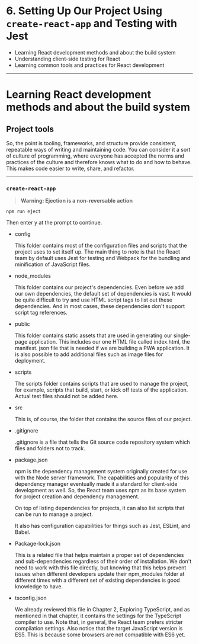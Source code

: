# 6. Setting Up Our Project Using `create-react-app` and Testing with Jest

- Learning React development methods and about the build system
- Understanding client-side testing for React
- Learning common tools and practices for React development

***

# Learning React development methods and about the build system

## Project tools

So, the point is tooling, frameworks, and structure provide consistent, repeatable ways of writing and maintaining code. You can consider it a sort of culture of programming, where everyone has accepted the norms and practices of the culture and therefore knows what to do and how to behave. This makes code easier to write, share, and refactor.

---

### **`create-react-app`**

> **Warning: Ejection is a non-reversable action**

    npm run eject

Then enter y at the prompt to continue.


* config

    This folder contains most of the configuration files and scripts that the project uses to set itself up. The main thing to note is that the React team by default uses Jest for testing and Webpack for the bundling and minification of JavaScript files.

* node_modules

    This folder contains our project's dependencies. Even before we add our own dependencies, the default set of dependencies is vast. It would be quite difficult to try and use HTML script tags to list out these dependencies. And in most cases, these dependencies don't support script tag references.

* public

    This folder contains static assets that are used in generating our single-page application. This includes our one HTML file called index.html, the manifest. json file that is needed if we are building a PWA application. It is also possible to add additional files such as image files for deployment.

* scripts

    The scripts folder contains scripts that are used to manage the project, for example, scripts that build, start, or kick off tests of the application. Actual test files should not be added here.

* src

    This is, of course, the folder that contains the source files of our project.

* .gitignore

    .gitignore is a file that tells the Git source code repository system which files and folders not to track.

* package.json

    npm is the dependency management system originally created for use with the Node server framework. The capabilities and popularity of this dependency manager eventually made it a standard for client-side development as well. So, the React team uses npm as its base system for project creation and dependency management.

    On top of listing dependencies for projects, it can also list scripts that can be run to manage a project.

    It also has configuration capabilities for things such as Jest, ESLint, and Babel.

* Package-lock.json

    This is a related file that helps maintain a proper set of dependencies and sub-dependencies regardless of their order of installation. We don't need to work with this file directly, but knowing that this helps prevent issues when different developers update their npm_modules folder at different times with a different set of existing dependencies is good knowledge to have.

* tsconfig.json

    We already reviewed this file in Chapter 2, Exploring TypeScript, and as mentioned in that chapter, it contains the settings for the TypeScript compiler to use. Note that, in general, the React team prefers stricter compilation settings. Also notice that the target JavaScript version is ES5. This is because some browsers are not compatible with ES6 yet.

